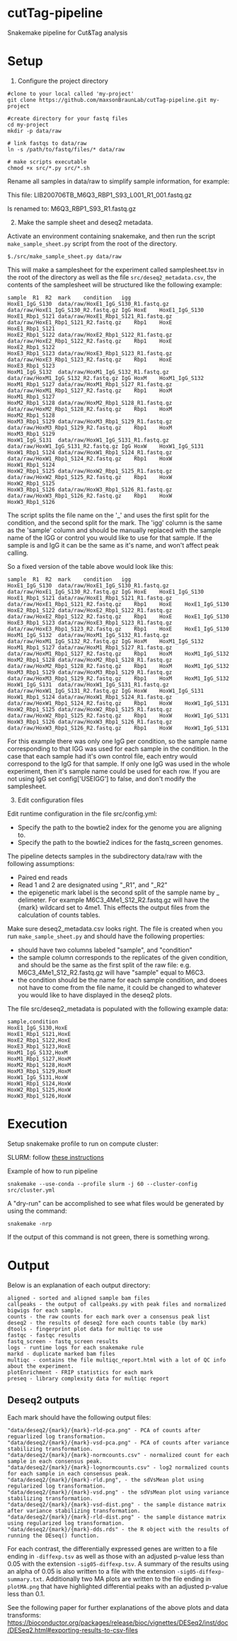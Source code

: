 # cutTag-pipeline

Snakemake pipeline for Cut&amp;Tag analysis 

# Setup

1. Configure the project directory

```
#clone to your local called 'my-project'
git clone https://github.com/maxsonBraunLab/cutTag-pipeline.git my-project

#create directory for your fastq files
cd my-project
mkdir -p data/raw

# link fastqs to data/raw 
ln -s /path/to/fastq/files/* data/raw

# make scripts executable
chmod +x src/*.py src/*.sh
```


Rename all samples in data/raw to simplify sample information, for example:

This file:
LIB200706TB_M6Q3_RBP1_S93_L001_R1_001.fastq.gz

Is renamed to:
M6Q3_RBP1_S93_R1.fastq.gz

2. Make the sample sheet and deseq2 metadata.

Activate an environment containing snakemake, and then run the script `make_sample_sheet.py` script from the root of the directory.

```
$./src/make_sample_sheet.py data/raw
```

This will make a samplesheet for the experiment called samplesheet.tsv in the root of the directory as well as the file `src/deseq2_metadata.csv`, the contents of the samplesheet will be structured like the following example:

```
sample	R1	R2	mark	condition	igg
HoxE1_IgG_S130	data/raw/HoxE1_IgG_S130_R1.fastq.gz	data/raw/HoxE1_IgG_S130_R2.fastq.gz	IgG	HoxE	HoxE1_IgG_S130
HoxE1_Rbp1_S121	data/raw/HoxE1_Rbp1_S121_R1.fastq.gz	data/raw/HoxE1_Rbp1_S121_R2.fastq.gz	Rbp1	HoxE	HoxE1_Rbp1_S121
HoxE2_Rbp1_S122	data/raw/HoxE2_Rbp1_S122_R1.fastq.gz	data/raw/HoxE2_Rbp1_S122_R2.fastq.gz	Rbp1	HoxE	HoxE2_Rbp1_S122
HoxE3_Rbp1_S123	data/raw/HoxE3_Rbp1_S123_R1.fastq.gz	data/raw/HoxE3_Rbp1_S123_R2.fastq.gz	Rbp1	HoxE	HoxE3_Rbp1_S123
HoxM1_IgG_S132	data/raw/HoxM1_IgG_S132_R1.fastq.gz	data/raw/HoxM1_IgG_S132_R2.fastq.gz	IgG	HoxM	HoxM1_IgG_S132
HoxM1_Rbp1_S127	data/raw/HoxM1_Rbp1_S127_R1.fastq.gz	data/raw/HoxM1_Rbp1_S127_R2.fastq.gz	Rbp1	HoxM	HoxM1_Rbp1_S127
HoxM2_Rbp1_S128	data/raw/HoxM2_Rbp1_S128_R1.fastq.gz	data/raw/HoxM2_Rbp1_S128_R2.fastq.gz	Rbp1	HoxM	HoxM2_Rbp1_S128
HoxM3_Rbp1_S129	data/raw/HoxM3_Rbp1_S129_R1.fastq.gz	data/raw/HoxM3_Rbp1_S129_R2.fastq.gz	Rbp1	HoxM	HoxM3_Rbp1_S129
HoxW1_IgG_S131	data/raw/HoxW1_IgG_S131_R1.fastq.gz	data/raw/HoxW1_IgG_S131_R2.fastq.gz	IgG	HoxW	HoxW1_IgG_S131
HoxW1_Rbp1_S124	data/raw/HoxW1_Rbp1_S124_R1.fastq.gz	data/raw/HoxW1_Rbp1_S124_R2.fastq.gz	Rbp1	HoxW	HoxW1_Rbp1_S124
HoxW2_Rbp1_S125	data/raw/HoxW2_Rbp1_S125_R1.fastq.gz	data/raw/HoxW2_Rbp1_S125_R2.fastq.gz	Rbp1	HoxW	HoxW2_Rbp1_S125
HoxW3_Rbp1_S126	data/raw/HoxW3_Rbp1_S126_R1.fastq.gz	data/raw/HoxW3_Rbp1_S126_R2.fastq.gz	Rbp1	HoxW	HoxW3_Rbp1_S126
```

The script splits the file name on the '_' and uses the first split for the condition, and the second split for the mark. The 'igg' column is the same as the 'sample' column and should be manually replaced with the sample name of the IGG or control you would like to use for that sample. If the sample is and IgG it can be the same as it's name, and won't affect peak calling. 

So a fixed version of the table above would look like this:


```
sample	R1	R2	mark	condition	igg
HoxE1_IgG_S130	data/raw/HoxE1_IgG_S130_R1.fastq.gz	data/raw/HoxE1_IgG_S130_R2.fastq.gz	IgG	HoxE	HoxE1_IgG_S130
HoxE1_Rbp1_S121	data/raw/HoxE1_Rbp1_S121_R1.fastq.gz	data/raw/HoxE1_Rbp1_S121_R2.fastq.gz	Rbp1	HoxE	HoxE1_IgG_S130
HoxE2_Rbp1_S122	data/raw/HoxE2_Rbp1_S122_R1.fastq.gz	data/raw/HoxE2_Rbp1_S122_R2.fastq.gz	Rbp1	HoxE	HoxE1_IgG_S130
HoxE3_Rbp1_S123	data/raw/HoxE3_Rbp1_S123_R1.fastq.gz	data/raw/HoxE3_Rbp1_S123_R2.fastq.gz	Rbp1	HoxE    HoxE1_IgG_S130	
HoxM1_IgG_S132	data/raw/HoxM1_IgG_S132_R1.fastq.gz	data/raw/HoxM1_IgG_S132_R2.fastq.gz	IgG	HoxM	HoxM1_IgG_S132
HoxM1_Rbp1_S127	data/raw/HoxM1_Rbp1_S127_R1.fastq.gz	data/raw/HoxM1_Rbp1_S127_R2.fastq.gz	Rbp1	HoxM	HoxM1_IgG_S132
HoxM2_Rbp1_S128	data/raw/HoxM2_Rbp1_S128_R1.fastq.gz	data/raw/HoxM2_Rbp1_S128_R2.fastq.gz	Rbp1	HoxM	HoxM1_IgG_S132
HoxM3_Rbp1_S129	data/raw/HoxM3_Rbp1_S129_R1.fastq.gz	data/raw/HoxM3_Rbp1_S129_R2.fastq.gz	Rbp1	HoxM	HoxM1_IgG_S132
HoxW1_IgG_S131	data/raw/HoxW1_IgG_S131_R1.fastq.gz	data/raw/HoxW1_IgG_S131_R2.fastq.gz	IgG	HoxW	HoxW1_IgG_S131
HoxW1_Rbp1_S124	data/raw/HoxW1_Rbp1_S124_R1.fastq.gz	data/raw/HoxW1_Rbp1_S124_R2.fastq.gz	Rbp1	HoxW	HoxW1_IgG_S131
HoxW2_Rbp1_S125	data/raw/HoxW2_Rbp1_S125_R1.fastq.gz	data/raw/HoxW2_Rbp1_S125_R2.fastq.gz	Rbp1	HoxW	HoxW1_IgG_S131
HoxW3_Rbp1_S126	data/raw/HoxW3_Rbp1_S126_R1.fastq.gz	data/raw/HoxW3_Rbp1_S126_R2.fastq.gz	Rbp1	HoxW	HoxW1_IgG_S131
```

For this example there was only one IgG per condition, so the sample name corresponding to that IGG was used for each sample in the condition. In the case that each sample had it's own control file, each entry would correspond to the IgG for that sample. If only one IgG was used in the whole experiment, then it's sample name could be used for each row. If you are not using IgG set config['USEIGG'] to false, and don't modify the samplesheet.


3. Edit configuration files 

Edit runtime configuration in the file src/config.yml:

- Specify the path to the bowtie2 index for the genome you are aligning to.
- Specify the path to the bowtie2 indices for the fastq_screen genomes.

The pipeline detects samples in the subdirectory data/raw with the following assumptions:

 - Paired end reads
 - Read 1 and 2 are designated using "_R1", and "_R2"
 - the epigenetic mark label is the second split of the sample name by _ delimeter. For example M6C3_4Me1_S12_R2.fastq.gz will have the {mark} wildcard set to 4me1. This effects the output files from the calculation of counts tables.

Make sure deseq2_metadata.csv looks right. The file is created when you run `make_sample_sheet.py` and should have the following properties:

 - should have two columns labeled "sample", and "condition"
 - the sample column corresponds to the replicates of the given condition, and should be the same as the first split of the raw file: e.g. M6C3_4Me1_S12_R2.fastq.gz will have "sample" equal to M6C3.
 - the condition should be the name for each sample condition, and doees not have to come from the file name, it could be changed to whatever you would like to have displayed in the deseq2 plots.
 
 The file src/deseq2_metadata is populated with the following example data:
 
```
sample,condition
HoxE1_IgG_S130,HoxE
HoxE1_Rbp1_S121,HoxE
HoxE2_Rbp1_S122,HoxE
HoxE3_Rbp1_S123,HoxE
HoxM1_IgG_S132,HoxM
HoxM1_Rbp1_S127,HoxM
HoxM2_Rbp1_S128,HoxM
HoxM3_Rbp1_S129,HoxM
HoxW1_IgG_S131,HoxW
HoxW1_Rbp1_S124,HoxW
HoxW2_Rbp1_S125,HoxW
HoxW3_Rbp1_S126,HoxW
```

# Execution

Setup snakemake profile to run on compute cluster:

SLURM: follow [these instructions](https://github.com/Snakemake-Profiles/slurm)

Example of how to run pipeline

`
snakemake --use-conda --profile slurm -j 60 --cluster-config src/cluster.yml
`

A "dry-run" can be accomplished to see what files would be generated by using the command:

`
snakemake -nrp
`

If the output of this command is not green, there is something wrong.


# Output


Below is an explanation of each output directory:

```
aligned - sorted and aligned sample bam files
callpeaks - the output of callpeaks.py with peak files and normalized bigwigs for each sample.
counts - the raw counts for each mark over a consensus peak list
deseq2 - the results of deseq2 fore each counts table (by mark)
dtools - fingerprint plot data for multiqc to use
fastqc - fastqc results
fastq_screen - fastq_screen results
logs - runtime logs for each snakemake rule
markd - duplicate marked bam files
multiqc - contains the file multiqc_report.html with a lot of QC info about the experiment.
plotEnrichment - FRIP statistics for each mark
preseq - library complexity data for multiqc report
```

## Deseq2 outputs

Each mark should have the following output files:

```
"data/deseq2/{mark}/{mark}-rld-pca.png" - PCA of counts after reguarlized log transformation. 
"data/deseq2/{mark}/{mark}-vsd-pca.png" - PCA of counts after variance stabilizing transformation.
"data/deseq2/{mark}/{mark}-normcounts.csv" - normalized count for each sample in each consensus peak.
"data/deseq2/{mark}/{mark}-lognormcounts.csv" - log2 normalized counts for each sample in each consensus peak.
"data/deseq2/{mark}/{mark}-rld.png", - the sdVsMean plot using regularized log transformation.
"data/deseq2/{mark}/{mark}-vsd.png" - the sdVsMean plot using variance stabilizing transformation.
"data/deseq2/{mark}/{mark}-vsd-dist.png" - the sample distance matrix after variance stabilizing transformation.
"data/deseq2/{mark}/{mark}-rld-dist.png" - the sample distance matrix using regularized log transformation.
"data/deseq2/{mark}/{mark}-dds.rds" - the R object with the results of running the DEseq() function.
```

For each contrast, the differentially expressed genes are written to a file ending in `-diffexp.tsv` as well as those with an adjusted p-value less than 0.05 with the extension `-sig05-diffexp.tsv`. A summary of the results using an alpha of 0.05 is also written to a file with the extension `-sig05-diffexp-summary.txt`. Additionally two MA plots are written to the file ending in `plotMA.png` that have highlighted differential peaks with an adjusted p-value less than 0.1.

See the following paper for further explanations of the above plots and data transforms:
https://bioconductor.org/packages/release/bioc/vignettes/DESeq2/inst/doc/DESeq2.html#exporting-results-to-csv-files
